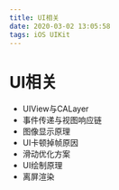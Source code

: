 ```yaml
---
title: UI相关
date: 2020-03-02 13:05:58
tags: iOS UIKit
---
```

# UI相关

- UIView与CALayer
- 事件传递与视图响应链
- 图像显示原理
- UI卡顿掉帧原因
- 滑动优化方案
- UI绘制原理
- 离屏渲染
